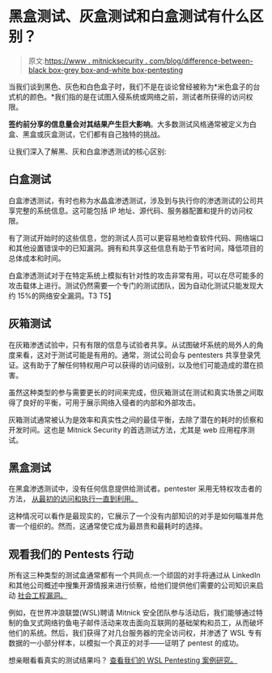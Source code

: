 # 黑盒测试、灰盒测试和白盒测试有什么区别？

> 原文:[https://www . mitnicksecurity . com/blog/difference-between-black box-grey box-and-white box-pentesting](https://www.mitnicksecurity.com/blog/difference-between-blackbox-greybox-and-whitebox-pentesting)

当我们谈到黑色、灰色和白色盒子时，我们不是在谈论曾经被称为*米色盒子的台式机的颜色。*我们指的是在试图入侵系统或网络之前，测试者所获得的访问权限。

**签约前分享的信息量会对其结果产生巨大影响**。大多数测试风格通常被定义为白盒、黑盒或灰盒测试，它们都有自己独特的挑战。

让我们深入了解黑、灰和白盒渗透测试的核心区别:

## 白盒测试

白盒渗透测试，有时也称为水晶盒渗透测试，涉及到与执行你的渗透测试的公司共享完整的系统信息。这可能包括 IP 地址、源代码、服务器配置和提升的访问权限。

有了测试开始时的这些信息，您的测试人员可以更容易地检查软件代码、网络端口和其他设置错误中的已知漏洞。拥有和共享这些信息有助于节省时间，降低项目的总体成本和时间。

白盒渗透测试对于在特定系统上模拟有针对性的攻击非常有用，可以在尽可能多的攻击载体上进行。测试仍然需要一个专门的测试团队，因为自动化测试只能发现大约 15%的网络安全漏洞。T3
T5】

## 灰箱测试

在灰箱渗透试验中，只有有限的信息与试验者共享。从试图破坏系统的局外人的角度来看，这对于测试可能是有用的。通常，测试公司会与 pentesters 共享登录凭证。这有助于了解任何特权用户可以获得的访问级别，以及他们可能造成的潜在损害。

虽然这种类型的参与需要更长的时间来完成，但灰箱测试在测试和真实场景之间取得了良好的平衡，可用于展示网络入侵者的内部和外部攻击。

灰箱测试通常被认为是效率和真实性之间的最佳平衡，去除了潜在的耗时的侦察和开发时间。这也是 Mitnick Security 的首选测试方法，尤其是 web 应用程序测试。

## 黑盒测试

在黑盒渗透测试中，没有任何信息提供给测试者。pentester 采用无特权攻击者的方法， [从最初的访问和执行一直到利用。](https://www.mitnicksecurity.com/blog/the-4-phases-of-penetration-testing)

这种情况可以看作是最现实的，它展示了一个没有内部知识的对手是如何瞄准并危害一个组织的。然而，这通常使它成为最昂贵和最耗时的选择。

## 观看我们的 Pentests 行动

所有这三种类型的测试盒通常都有一个共同点:一个顽固的对手将通过从 LinkedIn 和其他公司概述中搜集[](https://www.mitnicksecurity.com/blog/social-engineering-terms-explained-with-examples)开源情报来进行侦察，给他们提供他们需要的公司知识来启动 [社会工程漏洞。](https://www.mitnicksecurity.com/blog/4-social-engineering-attack-examples)

例如，在世界冲浪联盟(WSL)聘请 Mitnick 安全团队参与活动后，我们能够通过特制的鱼叉式网络钓鱼电子邮件活动来攻击面向互联网的基础架构和员工，从而破坏他们的系统。然后，我们获得了对几台服务器的完全访问权，并渗透了 WSL 专有数据的一小部分样本，以模拟一个真正的对手——证明了 pentest 的成功。

想亲眼看看真实的测试结果吗？ [查看我们的 WSL Pentesting 案例研究。](https://www.mitnicksecurity.com/cybersecurity-case-study-world-surf-league)